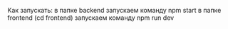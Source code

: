 Как запускать:
в папке backend запускаем команду npm start
в папке frontend (cd frontend) запускаем команду npm run dev